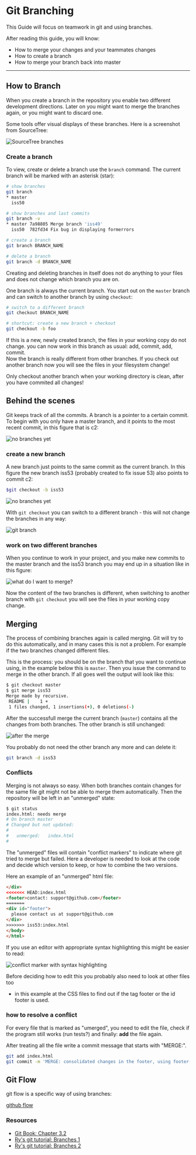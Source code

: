 Git Branching
=============

This Guide will focus on teamwork in git 
and using branches.

After reading this guide, you will know:

* How to merge your changes and your teammates changes
* How to create a branch
* How to merge your branch back into master

----------------------------------------------------------------

How to Branch
---------

When you create a branch in the repository you enable two
different development directions.  Later on you might want to
merge the branches again, or you might want to discard one.

Some tools offer visual displays of these branches.
Here is a screenshot from SourceTree:

![SourceTree branches](images/source-tree-branches.png)

### Create a branch

To view, create or delete a branch use the `branch` command.
The current branch will be marked with an asterisk (star):

``` sh
# show branches 
git branch 
* master
  iss50

# show branches and last commits
git branch -v 
* master 7a98805 Merge branch 'iss49'
  iss50  782fd34 Fix bug in displaying formerrors

# create a branch 
git branch BRANCH_NAME

# delete a branch
git branch -d BRANCH_NAME
```

Creating and deleting branches in itself does not do anything to 
your files and does not change which branch you are on.

One branch is always the current branch. You start out
on the `master` branch and can switch to another branch
by using `checkout`:

``` sh
# switch to a different branch
git checkout BRANCH_NAME

# shortcut: create a new branch + checkout
git checkout -b foo
```

If this is a new, newly created branch, the files in your
working copy do not change.  you can now work in this
branch as usual: add, commit, add, commit.  
Now the branch is really different from other branches.
If you check out another branch now you will see the
files in your filesystem change!

Only checkout another branch when your working directory is clean,
after you have commited all changes!

Behind the scenes
---------

Git keeps track of all the commits. A branch is
a pointer to a certain commit.  To begin with you
only have  a master branch, and it points to the most recent commit,
in this figure that is c2:

![no branches yet](images/branch-and-merge-0.svg)

### create a new branch 

A new branch just points to the same commit as the current branch.
In this figure the new branch iss53 (probably created to fix issue 53)
also points to commit c2:

``` sh
$git checkout -b iss53
```

![no branches yet](images/branch-and-merge-1.svg) 

With `git checkout` you can switch to a different branch - 
this will not change the branches in any way:

![git branch](images/git-branch.png)

### work on two different branches

When you continue to work in your project,
and you make new commits to the master branch and the
iss53 branch you may end up in a situation like
in this figure:

![what do I want to merge?](images/branch-and-merge-4.svg)

Now the content of the two branches is different,
when switching to another branch with `git checkout` you will
see the files in your working copy change.

Merging
-------

The process of combining branches again is called merging.
Git will try to do this automatically, and in many cases this
is not a problem.  For example if the two branches changed
different files.

This is the process: you should be on the branch that you
want to continue using, in the example below this is `master`.
Then you issue the command to merge in the other branch.
If all goes well the output will look like this:


``` sh
$ git checkout master
$ git merge iss53
Merge made by recursive.
 README |    1 +
 1 files changed, 1 insertions(+), 0 deletions(-)
```

After the successfull merge the current branch (`master`)
contains all the changes from both branches. The other branch
is still unchanged:

![after the merge](images/branch-and-merge-5.svg)

You probably do not need the other branch any more and can delete it:

``` sh
git branch -d iss53
```

### Conflicts

Merging is not always so easy.  When both branches contain changes for the same file
git might not be able to merge them automatically. Then the repository
will be left in an "unmerged" state:

``` sh
$ git status
index.html: needs merge
# On branch master
# Changed but not updated:
#
#   unmerged:   index.html
#
```

The "unmerged" files will contain "conflict markers" to 
indicate where git tried to merge but failed.  Here a developer
is needed to look at the code and decide which version to keep,
or how to combine the two versions.

Here an example of an "unmerged" html file:

``` html
</div>
<<<<<<< HEAD:index.html
<footer>contact: support@github.com</footer>
=======
<div id="footer">
  please contact us at support@github.com
</div>
>>>>>>> iss53:index.html
</body>
</html>
```

If you use an editor with appropriate syntax highlighting
this might be easier to read:

![conflict marker with syntax highlighting](images/conflict-markers.png)


Before deciding how to edit this
you probably also need to look at other files too
- in this example at the CSS files
to find out if the tag footer or the id footer is used.


### how to resolve a conflict

For every file that is marked as "umerged", you need
to edit the file, check if the program still works (run tests?)
and finally: **add** the file again.

After treating all the file write a commit message that
starts with "MERGE:".


``` sh
git add index.html
git commit -m 'MERGE: consolidated changes in the footer, using footer-tag from now on'
```


Git Flow
---------


git flow is a specific way of using branches:

[github flow](https://guides.github.com/introduction/flow/)

### Resources 

* [Git Book: Chapter 3.2](http://git-scm.com/book/en/Git-Branching-Basic-Branching-and-Merging)
* [Ry's git tutorial: Branches 1](http://rypress.com/tutorials/git/branches-1.html)
* [Ry's git tutorial: Branches 2](http://rypress.com/tutorials/git/branches-2.html)

